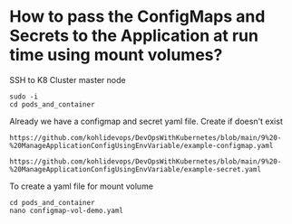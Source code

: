 # How to pass the ConfigMaps and Secrets to the Application at run time using mount volumes?

SSH to K8 Cluster master node

```
sudo -i
cd pods_and_container
```

Already we have a configmap and secret yaml file. Create if doesn't exist

```
https://github.com/kohlidevops/DevOpsWithKubernetes/blob/main/9%20-%20ManageApplicationConfigUsingEnvVariable/example-configmap.yaml

https://github.com/kohlidevops/DevOpsWithKubernetes/blob/main/9%20-%20ManageApplicationConfigUsingEnvVariable/example-secret.yaml
```

To create a yaml file for mount volume

```
cd pods_and_container
nano configmap-vol-demo.yaml
